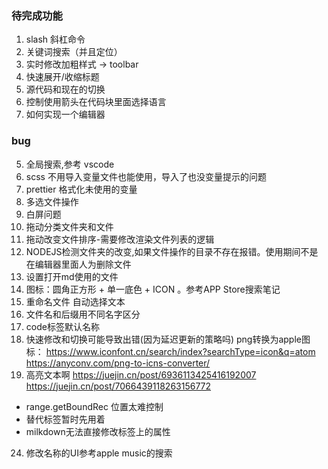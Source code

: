 ### 待完成功能

1. slash 斜杠命令
2. 关键词搜索（并且定位）
3. 实时修改加粗样式 -> toolbar
4. 快速展开/收缩标题
5. 源代码和现在的切换
6. 控制使用箭头在代码块里面选择语言
8. 如何实现一个编辑器

### bug

5. 全局搜索,参考 vscode
6. scss 不用导入变量文件也能使用，导入了也没变量提示的问题
7. prettier 格式化未使用的变量
12. 多选文件操作
14. 白屏问题
15. 拖动分类文件夹和文件
16. 拖动改变文件排序\-需要修改渲染文件列表的逻辑
18. NODEJS检测文件夹的改变,如果文件操作的目录不存在报错。使用期间不是在编辑器里面人为删除文件
19. 设置打开md使用的文件
20. 图标：圆角正方形 + 单一底色 + ICON 。参考APP Store搜索笔记
21. 重命名文件 自动选择文本
22. 文件名和后缀用不同名字区分
23. code标签默认名称
24. 快速修改和切换可能导致出错(因为延迟更新的策略吗)
png转换为apple图标：
https://www.iconfont.cn/search/index?searchType=icon&q=atom
https://anyconv.com/png-to-icns-converter/
22. 高亮文本啊
https://juejin.cn/post/6936113425416192007
https://juejin.cn/post/7066439118263156772
- range.getBoundRec 位置太难控制
- 替代标签暂时先用着
- milkdown无法直接修改标签上的属性
24. 修改名称的UI参考apple music的搜索